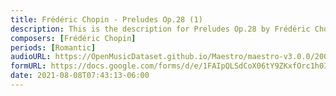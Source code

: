 ```yaml
---
title: Frédéric Chopin - Preludes Op.28 (1)
description: This is the description for Preludes Op.28 by Frédéric Chopin
composers: [Frédéric Chopin]
periods: [Romantic]
audioURL: https://OpenMusicDataset.github.io/Maestro/maestro-v3.0.0/2009/MIDI-Unprocessed_17_R1_2009_04_ORIG_MID--AUDIO_17_R1_2009_17_R1_2009_04_WAV.midi
formURL: https://docs.google.com/forms/d/e/1FAIpQLSdCoX06tY9ZKxfOrc1h0IQnturIzbcsBBeBqYkLv7V-FEE2Yw/viewform
date: 2021-08-08T07:43:13-06:00
---
```

